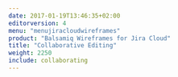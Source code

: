 ```yaml
---
date: 2017-01-19T13:46:35+02:00
editorversion: 4
menu: "menujiracloudwireframes"
product: "Balsamiq Wireframes for Jira Cloud"
title: "Collaborative Editing"
weight: 2250
include: collaborating
---
```

